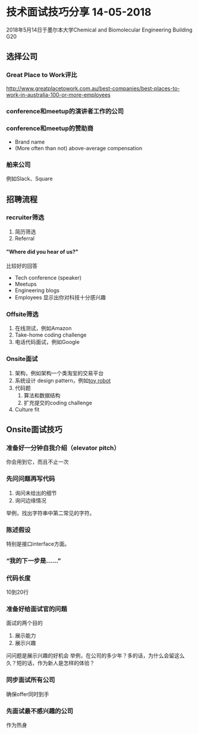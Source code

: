 # 技术面试技巧分享 14-05-2018
2018年5月14日于墨尔本大学Chemical and Biomolecular Engineering Building G20

## 选择公司
### Great Place to Work评比
http://www.greatplacetowork.com.au/best-companies/best-places-to-work-in-australia-100-or-more-employees

### conference和meetup的演讲者工作的公司

### conference和meetup的赞助商
- Brand name
- (More often than not) above-average compensation

### 舶来公司
例如Slack、Square

## 招聘流程
### recruiter筛选
1. 简历筛选
2. Referral

#### "Where did you hear of us?"
比较好的回答
- Tech conference (speaker)
- Meetups
- Engineering blogs
- Employees
显示出你对科技十分感兴趣

### Offsite筛选
1. 在线测试，例如Amazon
2. Take-home coding challenge
3. 电话代码面试，例如Google

### Onsite面试
1. 架构，例如架构一个类淘宝的交易平台
2. 系统设计 design pattern，例如[toy robot](https://joneaves.wordpress.com/2014/07/21/toy-robot-coding-test/)
3. 代码题
    1. 算法和数据结构
    2. 扩充提交的coding challenge
4. Culture fit

## Onsite面试技巧
### 准备好一分钟自我介绍（elevator pitch）
你会用到它，而且不止一次

### 先问问题再写代码
1. 询问未给出的细节
2. 询问边缘情况

举例，找出字符串中第二常见的字符。

### 陈述假设
特别是接口interface方面。

### “我的下一步是……”

### 代码长度
10到20行

### 准备好给面试官的问题
面试的两个目的
1. 展示能力
2. 展示兴趣

问问题是展示兴趣的好机会
举例，在公司的多少年？多的话，为什么会留这么久？短的话，作为新人是怎样的体验？

### 同步面试所有公司
确保offer同时到手

### 先面试最不感兴趣的公司
作为热身
